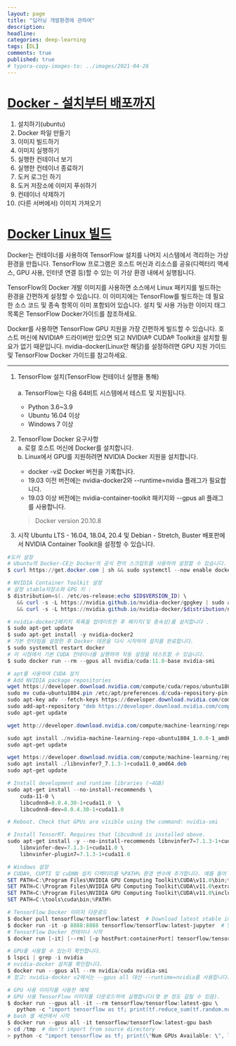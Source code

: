 ```yaml
---
layout: page
title: "딥러닝 개발환경에 관하여"
description:
headline:
categories: deep-learning
tags: [DL]
comments: true
published: true
# typora-copy-images-to: ../images/2021-04-26 
---
```


# [Docker - 설치부터 배포까지](https://velog.io/@swhybein/Docker-%EC%84%A4%EC%B9%98%ED%95%98%EA%B8%B0)
1. 설치하기(ubuntu)
2. Docker 파일 만들기
3. 이미지 빌드하기
4. 이미지 실행하기
5. 실행한 컨테이너 보기
6. 실행한 컨테이너 종료하기
7. 도커 로그인 하기
8. 도커 저장소에 이미지 푸쉬하기
9. 컨테이너 삭제하기
10. (다른 서버에서) 이미지 가져오기

# [Docker Linux 빌드](https://www.tensorflow.org/install/source#gpu)

Docker는 컨테이너를 사용하여 TensorFlow 설치를 나머지 시스템에서 격리하는 가상 환경을 만듭니다. TensorFlow 프로그램은 호스트 머신과 리소스를 공유(디렉터리 액세스, GPU 사용, 인터넷 연결 등)할 수 있는 이 가상 환경 내에서 실행됩니다.

TensorFlow의 Docker 개발 이미지를 사용하면 소스에서 Linux 패키지를 빌드하는 환경을 간편하게 설정할 수 있습니다. 이 이미지에는 TensorFlow를 빌드하는 데 필요한 소스 코드 및 종속 항목이 이미 포함되어 있습니다. 설치 및 사용 가능한 이미지 태그 목록은 TensorFlow Docker가이드를 참조하세요.

Docker를 사용하면 TensorFlow GPU 지원을 가장 간편하게 빌드할 수 있습니다. 호스트 머신에 NVIDIA® 드라이버만 있으면 되고 NVIDIA® CUDA® Toolkit을 설치할 필요가 없기 때문입니다. nvidia-docker(Linux만 해당)를 설정하려면 GPU 지원 가이드 및 TensorFlow Docker 가이드를 참고하세요.

---
1. TensorFlow 설치(TensorFlow 컨테이너 실행을 통해)<br>    
    a. TensorFlow는 다음 64비트 시스템에서 테스트 및 지원됩니다.
    - Python 3.6~3.9
    - Ubuntu 16.04 이상
    - Windows 7 이상

2. TensorFlow Docker 요구사항<br>
    a. 로컬 호스트 머신에 Docker를 설치합니다.<br>
    b. Linux에서 GPU를 지원하려면 NVIDIA Docker 지원을 설치합니다.
    - docker -v로 Docker 버전을 기록합니다. 
    - 19.03 이전 버전에는 nvidia-docker2와 --runtime=nvidia 플래그가 필요합니다. 
    - 19.03 이상 버전에는 nvidia-container-toolkit 패키지와 --gpus all 플래그를 사용합니다. 
    > Docker version 20.10.8

3. 시작
Ubuntu LTS - 16.04, 18.04, 20.4 및 Debian - Stretch, Buster 배포판에서 NVIDIA Container Toolkit을 설정할 수 있습니다.

``` powershell ubuntu
#도커 설정
# Ubuntu의 Docker-CE는 Docker의 공식 편의 스크립트를 사용하여 설정할 수 있습니다.
$ curl https://get.docker.com | sh && sudo systemctl --now enable docker

# NVIDIA Container Toolkit 설정
# 설정 stable저장소와 GPG 키 :
$ distribution=$(. /etc/os-release;echo $ID$VERSION_ID) \
   && curl -s -L https://nvidia.github.io/nvidia-docker/gpgkey | sudo apt-key add - \
   && curl -s -L https://nvidia.github.io/nvidia-docker/$distribution/nvidia-docker.list | sudo tee /etc/apt/sources.list.d/nvidia-docker.list

# nvidia-docker2패키지 목록을 업데이트한 후 패키지(및 종속성)를 설치합니다 .
$ sudo apt-get update
$ sudo apt-get install -y nvidia-docker2
# 기본 런타임을 설정한 후 Docker 데몬을 다시 시작하여 설치를 완료합니다.
$ sudo systemctl restart docker
# 이 시점에서 기본 CUDA 컨테이너를 실행하여 작동 설정을 테스트할 수 있습니다.
$ sudo docker run --rm --gpus all nvidia/cuda:11.0-base nvidia-smi
```

``` powershell ubuntu
# apt를 사용하여 CUDA 설치
# Add NVIDIA package repositories
wget https://developer.download.nvidia.com/compute/cuda/repos/ubuntu1804/x86_64/cuda-ubuntu1804.pin
sudo mv cuda-ubuntu1804.pin /etc/apt/preferences.d/cuda-repository-pin-600
sudo apt-key adv --fetch-keys https://developer.download.nvidia.com/compute/cuda/repos/ubuntu1804/x86_64/7fa2af80.pub
sudo add-apt-repository "deb https://developer.download.nvidia.com/compute/cuda/repos/ubuntu1804/x86_64/ /"
sudo apt-get update

wget http://developer.download.nvidia.com/compute/machine-learning/repos/ubuntu1804/x86_64/nvidia-machine-learning-repo-ubuntu1804_1.0.0-1_amd64.deb

sudo apt install ./nvidia-machine-learning-repo-ubuntu1804_1.0.0-1_amd64.deb
sudo apt-get update

wget https://developer.download.nvidia.com/compute/machine-learning/repos/ubuntu1804/x86_64/libnvinfer7_7.1.3-1+cuda11.0_amd64.deb
sudo apt install ./libnvinfer7_7.1.3-1+cuda11.0_amd64.deb
sudo apt-get update

# Install development and runtime libraries (~4GB)
sudo apt-get install --no-install-recommends \
    cuda-11-0 \
    libcudnn8=8.0.4.30-1+cuda11.0  \
    libcudnn8-dev=8.0.4.30-1+cuda11.0

# Reboot. Check that GPUs are visible using the command: nvidia-smi

# Install TensorRT. Requires that libcudnn8 is installed above.
sudo apt-get install -y --no-install-recommends libnvinfer7=7.1.3-1+cuda11.0 \
    libnvinfer-dev=7.1.3-1+cuda11.0 \
    libnvinfer-plugin7=7.1.3-1+cuda11.0

# Windows 설정
# CUDA®, CUPTI 및 cuDNN 설치 디렉터리를 %PATH% 환경 변수에 추가합니다. 예를 들어 CUDA® Toolkit이 C:\Program Files\NVIDIA GPU Computing Toolkit\CUDA\v11.0에 설치되고 cuDNN이 C:\tools\cuda에 설치된 경우 다음과 일치하도록 %PATH%를 업데이트합니다.
SET PATH=C:\Program Files\NVIDIA GPU Computing Toolkit\CUDA\v11.0\bin;%PATH%
SET PATH=C:\Program Files\NVIDIA GPU Computing Toolkit\CUDA\v11.0\extras\CUPTI\lib64;%PATH%
SET PATH=C:\Program Files\NVIDIA GPU Computing Toolkit\CUDA\v11.0\include;%PATH%
SET PATH=C:\tools\cuda\bin;%PATH%
```

``` powershell ubuntu
# TensorFlow Docker 이미지 다운로드
$ docker pull tensorflow/tensorflow:latest  # Download latest stable image
$ docker run -it -p 8888:8888 tensorflow/tensorflow:latest-jupyter  # Start Jupyter server 
# TensorFlow Docker 컨테이너 시작
$ docker run [-it] [--rm] [-p hostPort:containerPort] tensorflow/tensorflow[:tag] [command]

# GPU를 사용할 수 있는지 확인합니다.
$ lspci | grep -i nvidia
# nvidia-docker 설치를 확인합니다.
$ docker run --gpus all --rm nvidia/cuda nvidia-smi
# 참고: nvidia-docker v2에서는 --gpus all 대신 --runtime=nvidia를 사용합니다. nvidia-docker v1은 --runtime=nvidia 또는 --gpus all 명령줄 플래그 대신 nvidia-docker 별칭을 사용합니다.

# GPU 사용 이미지를 사용한 예제
# GPU 사용 TensorFlow 이미지를 다운로드하여 실행합니다(몇 분 정도 걸릴 수 있음).
$ docker run --gpus all -it --rm tensorflow/tensorflow:latest-gpu \
   python -c "import tensorflow as tf; print(tf.reduce_sum(tf.random.normal([1000, 1000])))"
# bash 셸 세션에서 시작 
$ docker run --gpus all -it tensorflow/tensorflow:latest-gpu bash
> cd /tmp  # don't import from source directory
> python -c "import tensorflow as tf; print(\"Num GPUs Available: \", len(tf.config.list_physical_devices('GPU')))"
```